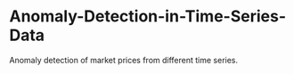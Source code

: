 # Anomaly-Detection-in-Time-Series-Data
Anomaly detection of market prices from different time series.
